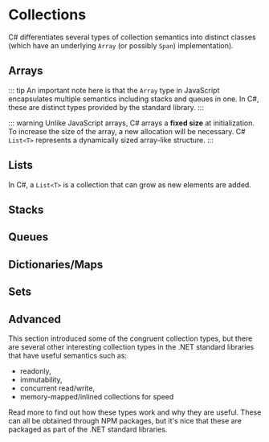 <script setup>
import CodeSplitter from '../../components/CodeSplitter.vue'
</script>

# Collections

C# differentiates several types of collection semantics into distinct classes (which have an underlying `Array` (or possibly `Span`) implementation).

## Arrays

<CodeSplitter>
  <template #left>

```ts
// Explicit type
let pets: string[] = ["Tomi", "Rascal", "Puck"];

// Implicit type
let pets2 = ["Tomi", "Rascal", "Puck"];

// Copy
let pets3 = [...pets2];

// Access
let tomi = pets3[0]; // "Tomi"

// Slice
pets3.slice(0, 2) // ["Tomi", "Rascal"]
```

  </template>
  <template #right>

```csharp
// Explicit type
string[] pets = ["Tomi", "Rascal", "Puck"];

// Implicit type
var pets2 = new[] {"Tomi", "Rascal", "Puck"};

// Copy (Need explicit type here)
string[] pets3 = [.. pets2];

// Access
var tomi = pets3[0]; // "Tomi"

// Slice
pets3[0..2] // ["Tomi", "Rascal"]
```

  </template>
</CodeSplitter>

::: tip
An important note here is that the `Array` type in JavaScript encapsulates multiple semantics including stacks and queues in one.  In C#, these are distinct types provided by the standard library.
:::

::: warning
Unlike JavaScript arrays, C# arrays a **fixed size** at initialization.  To increase the size of the array, a new allocation will be necessary.  C# `List<T>` represents a dynamically sized array-like structure.
:::

## Lists

<CodeSplitter>
  <template #left>

```ts
// Initializer
let friends: string[] = [ "Christi" ];

// Add to end
friends.push("Ram");
friends.push("Minli");

// Access
let ram = friends[1]; // "Ram"
```

  </template>
  <template #right>

```csharp
// Initializer
var friends = new List<string> { "Christi" };

// Add to end
friends.Add("Ram");
friends.Add("Minli");

// Access
var ram = friends[1]; // "Ram"
```

  </template>
</CodeSplitter>

In C#, a `List<T>` is a collection that can grow as new elements are added.

## Stacks

<CodeSplitter>
  <template #left>

```ts
let tasks: string[] = [];
tasks.push("task1");
tasks.push("task2");
let task2 = tasks.pop(); // "task2"

// Peek
var task1 = tasks.pop(); // "task1"
tasks.push(task1);
```

  </template>
  <template #right>

```csharp
var tasks = new Stack<string>();
tasks.Push("task1");
tasks.Push("task2");
var task2 = tasks.Pop(); // "task2"

// Peek
var task1 = tasks.Peek(); // "task1"
```

  </template>
</CodeSplitter>

## Queues

<CodeSplitter>
  <template #left>

```ts
let tasks: string[] = [];
tasks.push("task1");
tasks.push("task2");
let task1 = tasks.shift(); // "task1"

// Peek
let task2 = tasks.shift(); // "task2"
tasks.unshift(task1);
```

  </template>
  <template #right>

```csharp
var tasks = new Queue<string>();
tasks.Enqueue("task1");
tasks.Enqueue("task2");
var task1 = tasks.Dequeue(); // "task1"

// Peek
var task2 = tasks.Peek(); // "task2"
```

  </template>
</CodeSplitter>

## Dictionaries/Maps

## Sets

## Advanced

This section introduced some of the congruent collection types, but there are several other interesting collection types in the .NET standard libraries that have useful semantics such as:

- readonly,
- immutability,
- concurrent read/write,
- memory-mapped/inlined collections for speed

Read more to find out how these types work and why they are useful.  These can all be obtained through NPM packages, but it's nice that these are packaged as part of the .NET standard libraries.
